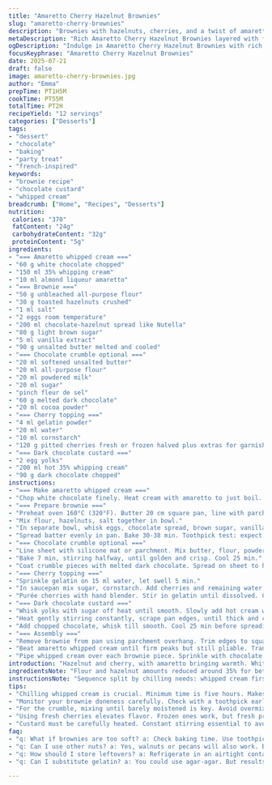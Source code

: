 ```yaml
---
title: "Amaretto Cherry Hazelnut Brownies"
slug: "amaretto-cherry-brownies"
description: "Brownies with hazelnuts, cherries, and a twist of amaretto. Whipped white chocolate cream, chocolate crumble optional. Layered with cherry jelly, creamy dark chocolate custard. Rich, nutty, and fruity."
metaDescription: "Rich Amaretto Cherry Hazelnut Brownies layered with fruit jelly, creamy custard, and topped with whipped white chocolate cream."
ogDescription: "Indulge in Amaretto Cherry Hazelnut Brownies with rich layers of chocolate custard and creamy white chocolate topping."
focusKeyphrase: "Amaretto Cherry Hazelnut Brownies"
date: 2025-07-21
draft: false
image: amaretto-cherry-brownies.jpg
author: "Emma"
prepTime: PT1H5M
cookTime: PT55M
totalTime: PT2H
recipeYield: "12 servings"
categories: ["Desserts"]
tags:
- "dessert"
- "chocolate"
- "baking"
- "party treat"
- "french-inspired"
keywords:
- "brownie recipe"
- "chocolate custard"
- "whipped cream"
breadcrumb: ["Home", "Recipes", "Desserts"]
nutrition: 
 calories: "370"
 fatContent: "24g"
 carbohydrateContent: "32g"
 proteinContent: "5g"
ingredients:
- "=== Amaretto whipped cream ==="
- "60 g white chocolate chopped"
- "150 ml 35% whipping cream"
- "10 ml almond liqueur amaretto"
- "=== Brownie ==="
- "50 g unbleached all-purpose flour"
- "30 g toasted hazelnuts crushed"
- "1 ml salt"
- "2 eggs room temperature"
- "200 ml chocolate-hazelnut spread like Nutella"
- "80 g light brown sugar"
- "5 ml vanilla extract"
- "90 g unsalted butter melted and cooled"
- "=== Chocolate crumble optional ==="
- "20 ml softened unsalted butter"
- "20 ml all-purpose flour"
- "20 ml powdered milk"
- "20 ml sugar"
- "pinch fleur de sel"
- "60 g melted dark chocolate"
- "20 ml cocoa powder"
- "=== Cherry topping ==="
- "4 ml gelatin powder"
- "20 ml water"
- "10 ml cornstarch"
- "120 g pitted cherries fresh or frozen halved plus extras for garnish"
- "=== Dark chocolate custard ==="
- "2 egg yolks"
- "200 ml hot 35% whipping cream"
- "90 g dark chocolate chopped"
instructions:
- "=== Make amaretto whipped cream ==="
- "Chop white chocolate finely. Heat cream with amaretto to just boil. Pour over chocolate, wait 1 minute, whisk until smooth. Cover, refrigerate at least 5 hours."
- "=== Prepare brownie ==="
- "Preheat oven 160°C (320°F). Butter 20 cm square pan, line with parchment paper leaving overhang."
- "Mix flour, hazelnuts, salt together in bowl."
- "In separate bowl, whisk eggs, chocolate spread, brown sugar, vanilla until uniform about 2 min. On low speed, add dry mix alternating with melted butter until combined."
- "Spread batter evenly in pan. Bake 30-38 min. Toothpick test: expect moist crumbs, not fully clean. Cool 25 min."
- "=== Chocolate crumble optional ==="
- "Line sheet with silicone mat or parchment. Mix butter, flour, powdered milk, sugar, salt until barely moistened. Break up into chunks on sheet."
- "Bake 7 min, stirring halfway, until golden and crisp. Cool 25 min."
- "Coat crumble pieces with melted dark chocolate. Spread on sheet to harden about 2.5 hours. Toss in cocoa powder after set."
- "=== Cherry topping ==="
- "Sprinkle gelatin on 15 ml water, let swell 5 min."
- "In saucepan mix sugar, cornstarch. Add cherries and remaining water. Cook stirring over medium heat until thickened. Remove from heat."
- "Purée cherries with hand blender. Stir in gelatin until dissolved. Cool before spreading over brownie. Chill 1 hour to set."
- "=== Dark chocolate custard ==="
- "Whisk yolks with sugar off heat until smooth. Slowly add hot cream whisking."
- "Heat gently stirring constantly, scrape pan edges, until thick and coats spoon back. Remove from heat."
- "Add chopped chocolate, whisk till smooth. Cool 25 min before spreading on cherry layer. Refrigerate 1.5 hours. Freeze stage optional."
- "=== Assembly ==="
- "Remove brownie from pan using parchment overhang. Trim edges to square. Cut brownie into 12 equal rectangles."
- "Beat amaretto whipped cream until firm peaks but still pliable. Transfer to pastry bag fitted with Saint-Honoré tip."
- "Pipe whipped cream over each brownie piece. Sprinkle with chocolate crumble if using. Garnish with halved cherries."
introduction: "Hazelnut and cherry, with amaretto bringing warmth. White chocolate cream whipped, thickens with chill. Brownie base sturdy, slightly fudgy, scattered with toasted nuts. Cherries cooked down thick, jelly-like, rest on rich brownie. Smooth dark chocolate custard cloaks fruit, cooling into silky coat. Crunch of cocoa-dusted chocolate crumble adds texture optionally. Layers of flavor — some fruity tart, some nutty sweet, all bold with amaretto whisper. Time and cooling key; patience richer than rush. Fudgy brownie beneath, creamy layers above, whipped top crowning. Slices hold shape, speak nutty, fruit, and spirit. Different notes in each bite; play on textures. Forgone some sugar, adjusted chocolate ratio; balance gained by tweaks. From baking heat to chilled set, dessert shifts states, ending rich yet airy, firm yet yielding. Brownies with edge chopped off, neat squares shine under cream and crumble. Cherries fresh or frozen, work either way"
ingredientsNote: "Flour and hazelnut amounts reduced around 35% for better control of batter consistency. Milk powder replaces fraction of flour for richness in crumble, less dense than all flour. Butter amount dropped slightly to keep brownie moist without greasiness. Brown sugar replaced partially with granulated purely to moderate sweetness and allow chocolate flavors to punch. Vanilla extract lowered; amaretto flavor retained but balanced. White chocolate lessened to fit cream volume; chocolate species choices lean darker in crumble and custard for contrast with white cream. Gelatin dosage tailored for solid cherry topping with some wiggle. Cherry count cut to fit total dessert size, halved for bake compatibility. Choices give refined sweetness and textural contrast, crunch, softness, creamy layers. Egg size standard assumed; whipping cream iced for sturdier peaks."
instructionsNote: "Sequence split by chilling needs: whipped cream first for six hours or overnight. Brownie baked midheat for 35 min approx, checking earlier to avoid overdone middle. Crumble baked while brownie cools, spread with chocolate, chilled overnight if possible. Gelatin soaked then mixed hot cherry, puréed, chilled to firm on brownie base. Custard made last, careful heat on whisk back to coat, cooled and spread over cherry. Full refrigeration after assembly essential to firm custard and cream before slicing. Piping chantilly optional with Saint-Honoré tip, soft peaks crucial, overwhip loses smoothness. Chocolate crumble step optional but adds pleasant textural counterpoint. Brownie edges trimmed after baking for uniform slices. Using parchment overhang aids in neat brownies removal. Hand blender purees cherries to consistent texture, no large chunks. Custard cooled 30 minutes before spreading to avoid melting prior layer. Freeze stage offered after custard, before chantilly, but not mandatory. Garnishing final touches, chocolate crumble dusted with cocoa gives bittersweet finish, cherries fresh on whipped cream tops highlight fruit note."
tips:
- "Chilling whipped cream is crucial. Minimum time is five hours. Makes a difference. Coat chocolate well; it helps the crumble firm up. Don’t rush this phase. Patience pays off in texture."
- "Monitor your brownie doneness carefully. Check with a toothpick early. Overbaking will ruin fudginess. Leave some moist crumbs on toothpick. Adjust oven temp if necessary, every oven differs. Room temp eggs help bonding."
- "For the crumble, mixing until barely moistened is key. Avoid overmixing. It adds a crunch that contrasts with soft layers. Don’t skip the cocoa dusting; brings depth. Cool completely before coating."
- "Using fresh cherries elevates flavor. Frozen ones work, but fresh provide texture. Adjust cooking times slightly for frozen cherries. Cherry jelly should be spreadable, semi-firm but not runny. Let cool before applying."
- "Custard must be carefully heated. Constant stirring essential to avoid scrambling eggs. Watch for thickening, it should coat back of spoon. Properly cooled before spreading on layers matters. Chill thoroughly."
faq:
- "q: What if brownies are too soft? a: Check baking time. Use toothpick test. Adjust oven temp to get that rich texture. They should be fudgy not gooey. Overbaking makes them dry sometimes."
- "q: Can I use other nuts? a: Yes, walnuts or pecans will also work. But they change the flavor profile a bit. Hazelnuts give a unique nuttiness. Always toast nuts for better taste, don't skip this."
- "q: How should I store leftovers? a: Refrigerate in an airtight container. Cover well to maintain moisture. They can last up to a week. For longer storage, consider freezing. Thaw in fridge for softness."
- "q: Can I substitute gelatin? a: You could use agar-agar. But results differ slightly in texture. Gelatin gives a more traditional jelly feel. Adjust blooming times based on your substitute."

---
```

